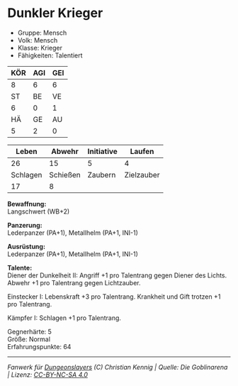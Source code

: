 # Dunkler Krieger  
- Gruppe: Mensch  
- Volk: Mensch  
- Klasse: Krieger  
- Fähigkeiten: Talentiert  


| KÖR | AGI | GEI |  
| --- | --- | --- |  
| 8   | 6   | 6   |
| ST  | BE  | VE  |  
| 6   | 0   | 1   |
| HÄ  | GE  | AU  |  
| 5   | 2   | 0   |


| Leben    | Abwehr   | Initiative | Laufen     |
| -------- | -------- | ---------- | ---------- |
| 26       | 15       | 5          | 4          |
| Schlagen | Schießen | Zaubern    | Zielzauber |
| 17       | 8        |            |            |

**Bewaffnung:**  
Langschwert (WB+2)

**Panzerung:**  
Lederpanzer (PA+1), Metallhelm (PA+1, INI-1)

**Ausrüstung:**  
Lederpanzer (PA+1), Metallhelm (PA+1, INI-1)

**Talente:**  
Diener der Dunkelheit II: Angriff +1 pro Talentrang gegen Diener des Lichts. Abwehr +1 pro Talentrang gegen Lichtzauber. 

Einstecker I: Lebenskraft +3 pro Talentrang. Krankheit und Gift trotzen +1 pro Talentrang. 

Kämpfer I: Schlagen +1 pro Talentrang. 


Gegnerhärte: 5  
Größe: Normal  
Erfahrungspunkte: 64  



___
*Fanwerk für [Dungeonslayers](https://www.dungeonslayers.net/) (C) Christian Kennig | Quelle: Die Goblinarena | Lizenz: [CC-BY-NC-SA 4.0](https://creativecommons.org/licenses/by-nc-sa/4.0/deed.de)*